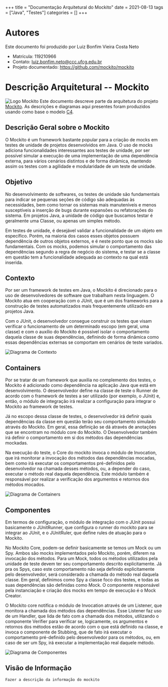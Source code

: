 +++
title = "Documentação Arquitetural do Mockito"
date = 2021-08-13
tags = ["Java", "Testes"]
categories = []
+++


# Autores

Este documento foi produzido por Luiz Bonfim Vieira Costa Neto

- Matrícula: 119210966
- Contato: luiz.bonfim.neto@ccc.ufcg.edu.br
- Projeto documentado: https://github.com/mockito/mockito

# Descrição Arquitetural -- Mockito
![Logo Mockito](mockito-logo.png)
Este documento descreve parte da arquitetura do projeto [Mockito](https://github.com/mockito/mockito). As descrições e diagramas aqui presentes foram produzidos usando como base o modelo [C4](https://c4model.com/).

## Descrição Geral sobre o Mockito

O Mockito é um framework bastante popular para a criação de mocks em testes de unidade de projetos  desenvolvidos em Java. O uso de mocks adiciona funcionalidades interessantes aos testes de unidade, por ser possível simular a execução de uma implementação de uma dependência externa, para vários cenários distintos e de forma dinâmica, mantendo assim os testes com a agilidade e modularidade de um teste de unidade.

## Objetivo
No desenvolvimento de softwares, os testes de unidade são fundamentais para indicar se pequenas seções de código são adequadas às necessidades, bem como tornar os sistemas mais manuteníveis e menos susceptíveis a inserção de bugs durante expansões ou refatorações do sistema. Em projetos Java, a unidade de código que buscamos testar é geralmente uma Classe, ou apenas um simples método.

Em testes de unidade, é desejável validar a funcionalidade de um objeto em específico. Porém, na maioria dos casos esses objetos possuem dependência de outros objetos externos, e é neste ponto que os mocks são fundamentais. Com os mocks, podemos simular o comportamento das dependências segundo a regra de negócio do sistema, e testar se a classe em questão tem a funcionalidade adequada ao contexto na qual está inserida.

## Contexto
Por ser um framework de testes em Java, o Mockito é direcionado para o uso de desenvolvedores de software que trabalham nesta linguagem. O Mockito atua em cooperação com o JUnit, que é um dos frameworks para a construção de testes automatizados mais frequentemente utilizado em projetos Java.

Com o JUnit, o desenvolvedor consegue construir os testes que visam verificar o funcionamento de um determinado escopo (em geral, uma classe) e com o auxílio do Mockito é possível isolar o comportamento daquela classe de suas dependências, definindo de forma dinâmica como essas dependências externas se comportam em cenários de teste variados.

![Diagrama de Contexto](context.png)

## Containers
Por se tratar de um framework que auxilia no complemento dos testes, o Mockito é adicionado como dependência na aplicação Java que está em desenvolvimento. O desenvolvedor define na classe de teste o Runner de acordo com o framework de testes a ser utilizado (por exemplo, o JUnit) e, então, o módulo de integração irá realizar a configuração para integrar o Mockito ao framework de testes.

Já no escopo dessa classe de testes, o desenvolvedor irá definir quais dependências da classe em questão terão seu comportamento simulado através do Mockito. Em geral, essa definição se dá através de anotações que se encontram no módulo core do Mockito. O Desenvolvedor também irá definir o comportamento em si dos métodos das dependências mockadas.

Na execução do teste, o Core do mockito invoca o módulo de Invocation, que irá monitorar a invocação dos métodos das dependências mocadas, bem como irá executar os comportamentos pré-definidos pelo desenvolvedor na chamada desses métodos, ou, a depender do caso, executar o método real daquela dependência. Este módulo também é responsável por realizar a verificação dos argumentos e retornos dos métodos mocados.

![Diagrama de Containers](containers-mockito.png)

## Componentes
Em termos de configuração, o módulo de integração com o JUnit possui basicamente o JUnitRunner, que configura o runner do mockito para se integrar ao JUnit, e o JUnitRuler, que define rules de atuação para o Mockito.

No Mockito Core, podem-se definir basicamente se temos um Mock ou um Spy. Ambos são mocks implementados pelo Mockito, porém, diferem na invocação dos métodos. Para um Mock, todos os métodos utilizados pela unidade de teste devem ter seu comportamento descrito explicitamente. Já pra os Spys, caso este comportamento não seja definido explicitamente pelo desenvolvedor, será considerado a chamada do método real daquela classe. Em geral, definimos como Spy a classe foco dos testes, e todas as suas dependências são definidas como Mock. O componente responsável pela instanciação e criação dos mocks em tempo de execução é o Mock Creator.

O Mockito core notifica o módulo de Invocation através de um Listener, que monitora a chamada dos métodos das dependências. Esse Listener faz uso de um Handler, que lida de fato com a chamada dos métodos, utilizando o componente Verifier para verificar se, logicamente, os argumentos e retornos dos métodos estão de acordo com o que está definido na classe, e invoca o componente de Stubbing, que de fato irá executar o comportamento pré-definido pelo desenvolvedor para os métodos, ou, em caso de ser um Spy, irá executar a implementação real daquele método.


![Diagrama de Componentes](components.png)

## Visão de Informação
`Fazer a descrição da informação do mockito`